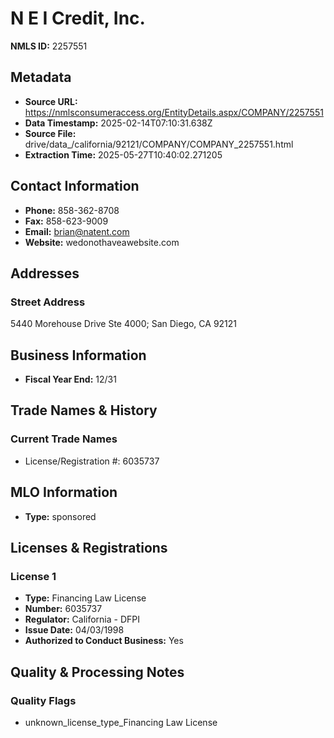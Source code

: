 # N E I Credit, Inc.

**NMLS ID:** 2257551

## Metadata
- **Source URL:** https://nmlsconsumeraccess.org/EntityDetails.aspx/COMPANY/2257551
- **Data Timestamp:** 2025-02-14T07:10:31.638Z
- **Source File:** drive/data_/california/92121/COMPANY/COMPANY_2257551.html
- **Extraction Time:** 2025-05-27T10:40:02.271205

## Contact Information
- **Phone:** 858-362-8708
- **Fax:** 858-623-9009
- **Email:** brian@natent.com
- **Website:** wedonothaveawebsite.com

## Addresses
### Street Address
5440 Morehouse Drive Ste 4000; San Diego, CA 92121

## Business Information
- **Fiscal Year End:** 12/31

## Trade Names & History
### Current Trade Names
- License/Registration #: 6035737

## MLO Information
- **Type:** sponsored

## Licenses & Registrations

### License 1
- **Type:** Financing Law License
- **Number:** 6035737
- **Regulator:** California - DFPI
- **Issue Date:** 04/03/1998
- **Authorized to Conduct Business:** Yes

## Quality & Processing Notes
### Quality Flags
- unknown_license_type_Financing Law License
